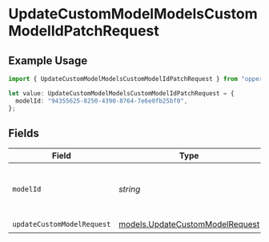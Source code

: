 # UpdateCustomModelModelsCustomModelIdPatchRequest

## Example Usage

```typescript
import { UpdateCustomModelModelsCustomModelIdPatchRequest } from "opperai/models/operations";

let value: UpdateCustomModelModelsCustomModelIdPatchRequest = {
  modelId: "94355625-8250-4390-8764-7e6e0fb25bf0",
};
```

## Fields

| Field                                                                       | Type                                                                        | Required                                                                    | Description                                                                 |
| --------------------------------------------------------------------------- | --------------------------------------------------------------------------- | --------------------------------------------------------------------------- | --------------------------------------------------------------------------- |
| `modelId`                                                                   | *string*                                                                    | :heavy_check_mark:                                                          | The ID of the custom language model to update                               |
| `updateCustomModelRequest`                                                  | [models.UpdateCustomModelRequest](../../models/updatecustommodelrequest.md) | :heavy_check_mark:                                                          | N/A                                                                         |